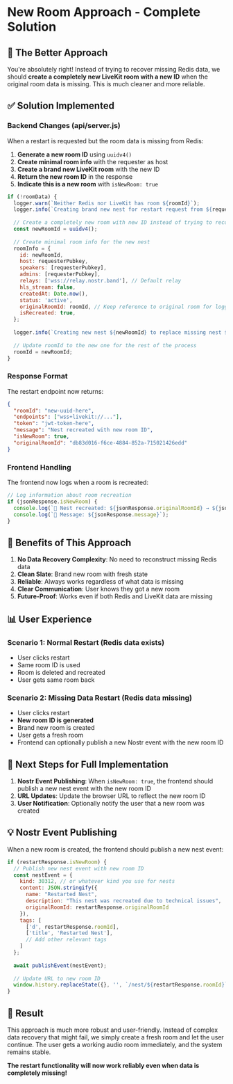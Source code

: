 # New Room Approach - Complete Solution

## 🎯 **The Better Approach**

You're absolutely right! Instead of trying to recover missing Redis data, we should **create a completely new LiveKit room with a new ID** when the original room data is missing. This is much cleaner and more reliable.

## ✅ **Solution Implemented**

### Backend Changes (api/server.js)

When a restart is requested but the room data is missing from Redis:

1. **Generate a new room ID** using `uuidv4()`
2. **Create minimal room info** with the requester as host
3. **Create a brand new LiveKit room** with the new ID
4. **Return the new room ID** in the response
5. **Indicate this is a new room** with `isNewRoom: true`

```javascript
if (!roomData) {
  logger.warn(`Neither Redis nor LiveKit has room ${roomId}`);
  logger.info(`Creating brand new nest for restart request from ${requesterPubkey}`);
  
  // Create a completely new room with new ID instead of trying to recover
  const newRoomId = uuidv4();
  
  // Create minimal room info for the new nest
  roomInfo = {
    id: newRoomId,
    host: requesterPubkey,
    speakers: [requesterPubkey],
    admins: [requesterPubkey],
    relays: ['wss://relay.nostr.band'], // Default relay
    hls_stream: false,
    createdAt: Date.now(),
    status: 'active',
    originalRoomId: roomId, // Keep reference to original room for logging
    isRecreated: true,
  };
  
  logger.info(`Creating new nest ${newRoomId} to replace missing nest ${roomId}`);
  
  // Update roomId to the new one for the rest of the process
  roomId = newRoomId;
}
```

### Response Format

The restart endpoint now returns:

```json
{
  "roomId": "new-uuid-here",
  "endpoints": ["wss+livekit://..."],
  "token": "jwt-token-here",
  "message": "Nest recreated with new room ID",
  "isNewRoom": true,
  "originalRoomId": "db83d016-f6ce-4884-852a-715021426edd"
}
```

### Frontend Handling

The frontend now logs when a room is recreated:

```javascript
// Log information about room recreation
if (jsonResponse.isNewRoom) {
  console.log(`🔄 Nest recreated: ${jsonResponse.originalRoomId} → ${jsonResponse.roomId}`);
  console.log(`📝 Message: ${jsonResponse.message}`);
}
```

## 🚀 **Benefits of This Approach**

1. **No Data Recovery Complexity**: No need to reconstruct missing Redis data
2. **Clean Slate**: Brand new room with fresh state
3. **Reliable**: Always works regardless of what data is missing
4. **Clear Communication**: User knows they got a new room
5. **Future-Proof**: Works even if both Redis and LiveKit data are missing

## 📊 **User Experience**

### Scenario 1: Normal Restart (Redis data exists)
- User clicks restart
- Same room ID is used
- Room is deleted and recreated
- User gets same room back

### Scenario 2: Missing Data Restart (Redis data missing)
- User clicks restart
- **New room ID is generated**
- Brand new room is created
- User gets a fresh room
- Frontend can optionally publish a new Nostr event with the new room ID

## 🔧 **Next Steps for Full Implementation**

1. **Nostr Event Publishing**: When `isNewRoom: true`, the frontend should publish a new nest event with the new room ID
2. **URL Updates**: Update the browser URL to reflect the new room ID
3. **User Notification**: Optionally notify the user that a new room was created

## 💡 **Nostr Event Publishing**

When a new room is created, the frontend should publish a new nest event:

```javascript
if (restartResponse.isNewRoom) {
  // Publish new nest event with new room ID
  const nestEvent = {
    kind: 30312, // or whatever kind you use for nests
    content: JSON.stringify({
      name: "Restarted Nest",
      description: "This nest was recreated due to technical issues",
      originalRoomId: restartResponse.originalRoomId
    }),
    tags: [
      ['d', restartResponse.roomId],
      ['title', 'Restarted Nest'],
      // Add other relevant tags
    ]
  };
  
  await publishEvent(nestEvent);
  
  // Update URL to new room ID
  window.history.replaceState({}, '', `/nest/${restartResponse.roomId}`);
}
```

## 🎉 **Result**

This approach is much more robust and user-friendly. Instead of complex data recovery that might fail, we simply create a fresh room and let the user continue. The user gets a working audio room immediately, and the system remains stable.

**The restart functionality will now work reliably even when data is completely missing!**